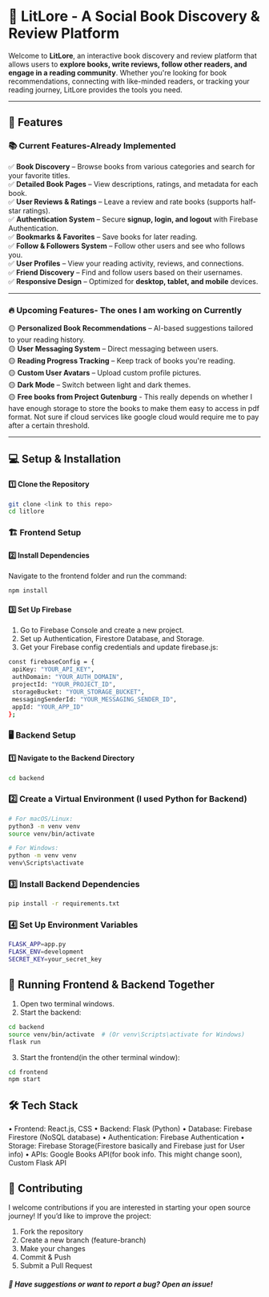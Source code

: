 # 📖 **LitLore - A Social Book Discovery & Review Platform**  

Welcome to **LitLore**, an interactive book discovery and review platform that allows users to **explore books, write reviews, follow other readers, and engage in a reading community**. Whether you're looking for book recommendations, connecting with like-minded readers, or tracking your reading journey, LitLore provides the tools you need.  

---

## 🚀 **Features**  

### 📚 **Current Features-Already Implemented**  
✅ **Book Discovery** – Browse books from various categories and search for your favorite titles.  
✅ **Detailed Book Pages** – View descriptions, ratings, and metadata for each book.  
✅ **User Reviews & Ratings** – Leave a review and rate books (supports half-star ratings).  
✅ **Authentication System** – Secure **signup, login, and logout** with Firebase Authentication.  
✅ **Bookmarks & Favorites** – Save books for later reading.  
✅ **Follow & Followers System** – Follow other users and see who follows you.  
✅ **User Profiles** – View your reading activity, reviews, and connections.  
✅ **Friend Discovery** – Find and follow users based on their usernames.  
✅ **Responsive Design** – Optimized for **desktop, tablet, and mobile** devices.  

---

### 🔥 **Upcoming Features- The ones I am working on Currently**  
🟡 **Personalized Book Recommendations** – AI-based suggestions tailored to your reading history.  
🟡 **User Messaging System** – Direct messaging between users.  
🟡 **Reading Progress Tracking** – Keep track of books you're reading.  
🟡 **Custom User Avatars** – Upload custom profile pictures.  
🟡 **Dark Mode** – Switch between light and dark themes.  
🟡 **Free books from Project Gutenburg** - This really depends on whether I have enough storage to store the books to make them easy to access in pdf format. Not sure if cloud services like google cloud would require me to pay after a certain threshold.

---

## 💻 **Setup & Installation**  

#### **1️⃣ Clone the Repository**  
```bash
git clone <link to this repo>
cd litlore
```
### 🏗 Frontend Setup
#### 2️⃣ Install Dependencies
Navigate to the frontend folder and run the command:
```bash
npm install
```
#### 3️⃣ Set Up Firebase
1.	Go to Firebase Console and create a new project.
2.	Set up Authentication, Firestore Database, and Storage.
3.	Get your Firebase config credentials and update firebase.js:
 ```bash
const firebaseConfig = {
  apiKey: "YOUR_API_KEY",
  authDomain: "YOUR_AUTH_DOMAIN",
  projectId: "YOUR_PROJECT_ID",
  storageBucket: "YOUR_STORAGE_BUCKET",
  messagingSenderId: "YOUR_MESSAGING_SENDER_ID",
  appId: "YOUR_APP_ID"
};
```

### 🖥 Backend Setup
#### 1️⃣ Navigate to the Backend Directory
```bash
cd backend
```
### 2️⃣ Create a Virtual Environment (I used Python for Backend)
```bash
# For macOS/Linux:
python3 -m venv venv
source venv/bin/activate

# For Windows:
python -m venv venv
venv\Scripts\activate
```

### 3️⃣ Install Backend Dependencies
```bash
pip install -r requirements.txt
```

### 4️⃣ Set Up Environment Variables
```bash
FLASK_APP=app.py
FLASK_ENV=development
SECRET_KEY=your_secret_key
```
## 🔄 Running Frontend & Backend Together
1.	Open two terminal windows.
2.	Start the backend:
```bash
cd backend
source venv/bin/activate  # (Or venv\Scripts\activate for Windows)
flask run
```

3.	Start the frontend(in the other terminal window):
```bash
cd frontend
npm start
```

## 🛠 Tech Stack
•	Frontend: React.js, CSS
•	Backend: Flask (Python)
•	Database: Firebase Firestore (NoSQL database)
•	Authentication: Firebase Authentication
•	Storage: Firebase Storage(Firestore basically and Firebase just for User info)
•	APIs: Google Books API(for book info. This might change soon), Custom Flask API

## 🤝 Contributing
I welcome contributions if you are interested in starting your open source journey! If you’d like to improve the project:
1.	Fork the repository
2.	Create a new branch (feature-branch)
3.	Make your changes
4.	Commit & Push
5.	Submit a Pull Request

##### 📩 Have suggestions or want to report a bug? Open an issue!
